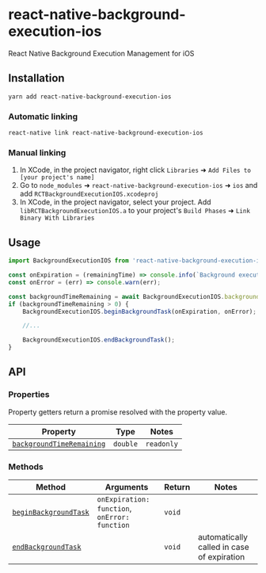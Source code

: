 # react-native-background-execution-ios
React Native Background Execution Management for iOS

## Installation
`yarn add react-native-background-execution-ios`

### Automatic linking
`react-native link react-native-background-execution-ios`

### Manual linking
1. In XCode, in the project navigator, right click `Libraries` ➜ `Add Files to [your project's name]`
2. Go to `node_modules` ➜ `react-native-background-execution-ios` ➜ `ios` and add `RCTBackgroundExecutionIOS.xcodeproj`
3. In XCode, in the project navigator, select your project. Add `libRCTBackgroundExecutionIOS.a` to your project's `Build Phases` ➜ `Link Binary With Libraries`

## Usage

```js
import BackgroundExecutionIOS from 'react-native-background-execution-ios';

const onExpiration = (remainingTime) => console.info(`Background execution time will end in ${remainingTime}s`);
const onError = (err) => console.warn(err);

const backgroundTimeRemaining = await BackgroundExecutionIOS.backgroundTimeRemaining;
if (backgroundTimeRemaining > 0) {
    BackgroundExecutionIOS.beginBackgroundTask(onExpiration, onError);

    //...

    BackgroundExecutionIOS.endBackgroundTask();
}
```

## API

### Properties

Property getters return a promise resolved with the property value.

| Property | Type | Notes
|---|---|---|
| [`backgroundTimeRemaining`](https://developer.apple.com/documentation/uikit/uiapplication/1623029-backgroundtimeremaining) | `double` | `readonly`


### Methods

| Method | Arguments | Return | Notes
|---|---|---|---|
| [`beginBackgroundTask`](https://developer.apple.com/documentation/uikit/uiapplication/1623031-beginbackgroundtaskwithexpiratio) | `onExpiration: function`, `onError: function` | `void` |
| [`endBackgroundTask`](https://developer.apple.com/documentation/uikit/uiapplication/1622970-endbackgroundtask) | | `void` | automatically called in case of expiration
